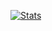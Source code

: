 [![Stats](https://github-readme-stats.vercel.app/api?username=adminph-de&show_icons=true&theme=tokyonight)](https://github.com/patrickhayo)
